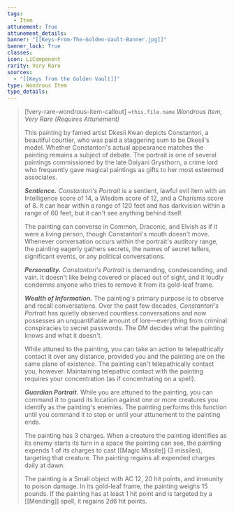 ```yaml
---
tags:
  - Item
attunement: True
attunement_details: 
banner: "[[Keys-From-The-Golden-Vault-Banner.jpg]]"
banner_lock: True
classes:
icon: LiComponent
rarity: Very Rare
sources:
  - "[[Keys from the Golden Vault]]"
type: Wondrous Item
type_details: 
---
```

>[!very-rare-wondrous-item-callout] `=this.file.name`
>*Wondrous Item, Very Rare (Requires Attunement)*
>
>This painting by famed artist Dkesii Kwan depicts Constantori, a beautiful courtier, who was paid a staggering sum to be Dkesii's model. Whether Constantori's actual appearance matches the painting remains a subject of debate. The portrait is one of several paintings commissioned by the late Daiyani Grysthorn, a crime lord who frequently gave magical paintings as gifts to her most esteemed associates.
>
>***Sentience.*** *Constantori's Portrait* is a sentient, lawful evil item with an Intelligence score of 14, a Wisdom score of 12, and a Charisma score of 8. It can hear within a range of 120 feet and has darkvision within a range of 60 feet, but it can't see anything behind itself.
>
>The painting can converse in Common, Draconic, and Elvish as if it were a living person, though Constantori's mouth doesn't move. Whenever conversation occurs within the portrait's auditory range, the painting eagerly gathers secrets, the names of secret tellers, significant events, or any political conversations.
>
>***Personality.*** *Constantori's Portrait* is demanding, condescending, and vain. It doesn't like being covered or placed out of sight, and it loudly condemns anyone who tries to remove it from its gold-leaf frame.
>
>***Wealth of Information.*** The painting's primary purpose is to observe and recall conversations. Over the past few decades, *Constantori's Portrait* has quietly observed countless conversations and now possesses an unquantifiable amount of lore—everything from criminal conspiracies to secret passwords. The DM decides what the painting knows and what it doesn't.
>
>While attuned to the painting, you can take an action to telepathically contact it over any distance, provided you and the painting are on the same plane of existence. The painting can't telepathically contact you, however. Maintaining telepathic contact with the painting requires your concentration (as if concentrating on a spell).
>
>***Guardian Portrait.*** While you are attuned to the painting, you can command it to guard its location against one or more creatures you identify as the painting's enemies. The painting performs this function until you command it to stop or until your attunement to the painting ends.
>
>The painting has 3 charges. When a creature the painting identifies as its enemy starts its turn in a space the painting can see, the painting expends 1 of its charges to cast [[Magic Missile]] (3 missiles), targeting that creature. The painting regains all expended charges daily at dawn.
>
>The painting is a Small object with AC 12, 20 hit points, and immunity to poison damage. In its gold-leaf frame, the painting weighs 15 pounds. If the painting has at least 1 hit point and is targeted by a [[Mending]] spell, it regains 2d6 hit points.
>
>
